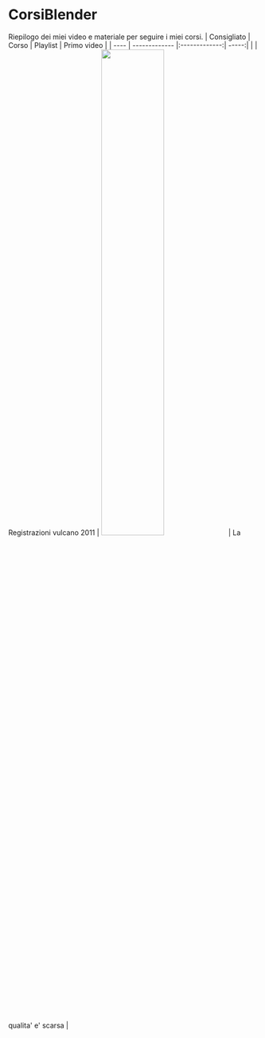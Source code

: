 # CorsiBlender
Riepilogo dei miei video e materiale per seguire i miei corsi.
| Consigliato | Corso        | Playlist           | Primo video  |
| ---- | ------------- |:-------------:| -----:|
| | Registrazioni vulcano 2011      | [<img src="https://img.youtube.com/vi/9lPdCReulII/hqdefault.jpg" width = "50%">](https://www.youtube.com/playlist?list=PLXTK688RnbsGiZ9A678VXBCflgRleEaB3) | La qualita' e' scarsa |
